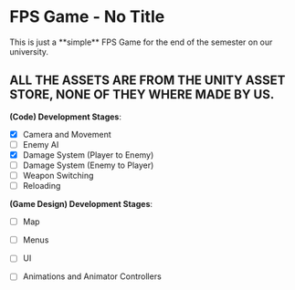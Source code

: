 # FPS Game - No Title

<p>This is just a **simple** FPS Game for the end of the semester on our university.</p>

## ALL THE ASSETS ARE FROM THE UNITY ASSET STORE, NONE OF THEY WHERE MADE BY US.


**(Code) Development Stages**:
- [x] Camera and Movement
- [ ] Enemy AI
- [x] Damage System (Player to Enemy)
- [ ] Damage System (Enemy to Player)
- [ ] Weapon Switching
- [ ] Reloading

**(Game Design) Development Stages**:
- [ ] Map
- [ ] Menus
- [ ] UI
- [ ] Animations and Animator Controllers

